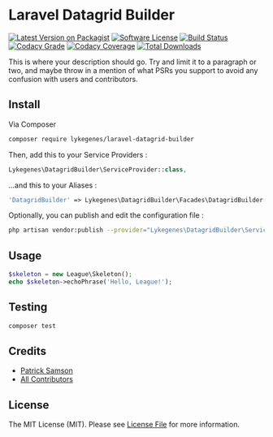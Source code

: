 # Laravel Datagrid Builder

[![Latest Version on Packagist][ico-version]][link-packagist]
[![Software License][ico-license]](LICENSE.md)
[![Build Status][ico-travis]][link-travis]
[![Codacy Grade][ico-codacy-grade]][link-codacy]
[![Codacy Coverage][ico-codacy-coverage]][link-codacy]
[![Total Downloads][ico-downloads]][link-downloads]

This is where your description should go. Try and limit it to a paragraph or two, and maybe throw in a mention of what
PSRs you support to avoid any confusion with users and contributors.

## Install

Via Composer

``` bash
composer require lykegenes/laravel-datagrid-builder
```

Then, add this to your Service Providers :
``` php
Lykegenes\DatagridBuilder\ServiceProvider::class,
```

...and this to your Aliases :
``` php
'DatagridBuilder' => Lykegenes\DatagridBuilder\Facades\DatagridBuilder::class,
```

Optionally, you can publish and edit the configuration file :
``` bash
php artisan vendor:publish --provider="Lykegenes\DatagridBuilder\ServiceProvider" --tag=config
```

## Usage

``` php
$skeleton = new League\Skeleton();
echo $skeleton->echoPhrase('Hello, League!');
```

## Testing

``` bash
composer test
```

## Credits

- [Patrick Samson][link-author]
- [All Contributors][link-contributors]

## License

The MIT License (MIT). Please see [License File](LICENSE.md) for more information.

[ico-version]: https://img.shields.io/packagist/v/lykegenes/laravel-datagrid-builder.svg?style=flat-square
[ico-license]: https://img.shields.io/packagist/l/lykegenes/laravel-datagrid-builder.svg?style=flat-square
[ico-travis]: https://img.shields.io/travis/Lykegenes/laravel-datagrid-builder/master.svg?style=flat-square
[ico-codacy-grade]: https://api.codacy.com/project/badge/grade/ff95c3e5360649638c61f2834bffd8b2
[ico-codacy-coverage]: https://api.codacy.com/project/badge/coverage/ff95c3e5360649638c61f2834bffd8b2
[ico-downloads]: https://img.shields.io/packagist/dt/lykegenes/laravel-datagrid-builder.svg?style=flat-square

[link-packagist]: https://packagist.org/packages/lykegenes/laravel-datagrid-builder
[link-travis]: https://travis-ci.org/Lykegenes/laravel-datagrid-builder
[link-codacy]: https://www.codacy.com/app/Lykegenes/laravel-datagrid-builder
[link-downloads]: https://packagist.org/packages/lykegenes/laravel-datagrid-builder
[link-author]: https://github.com/lykegenes
[link-contributors]: ../../contributors
